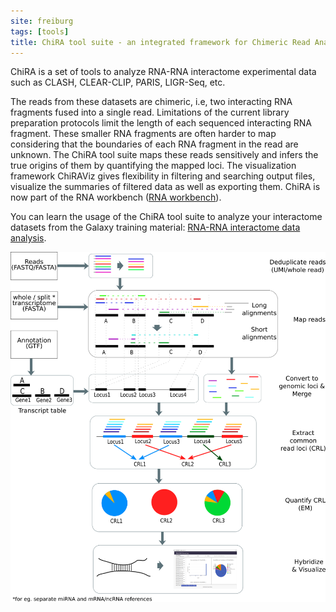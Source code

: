 ```yaml
---
site: freiburg
tags: [tools]
title: ChiRA tool suite - an integrated framework for Chimeric Read Analysis from RNA-RNA interactome data
---
```


ChiRA is a set of tools to analyze RNA-RNA interactome experimental data such as CLASH, CLEAR-CLIP, PARIS, LIGR-Seq, etc.

The reads from these datasets are chimeric, i.e, two interacting RNA fragments fused into a single read. Limitations of the
current library preparation protocols limit the length of each sequenced interacting RNA fragment. These smaller RNA fragments
are often harder to map considering that the boundaries of each RNA fragment in the read are unknown. The ChiRA tool suite maps
these reads sensitively and infers the true origins of them by quantifying the mapped loci. The visualization framework
ChiRAViz gives flexibility in filtering and searching output files, visualize the summaries of filtered data as well as
exporting them. ChiRA is now part of the RNA workbench ([RNA workbench](https://rna.usegalaxy.eu/)).

You can learn the usage of the ChiRA tool suite to analyze your interactome datasets from the Galaxy training material: [RNA-RNA interactome data analysis](https://galaxyproject.github.io/training-material/topics/transcriptomics/tutorials/rna-interactome/tutorial.html).

![ChiRA workflow](/assets/media/chira.png "ChiRA workflow. First the reads deduplicated and mapped to transcriptome. Then the mapped loci are merged based on overlapping. The merged loci are quantified and the interactions are scored and reported.")
